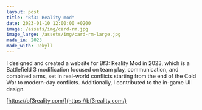 ```yaml
---
layout: post
title: "Bf3: Reality mod"
date: 2023-01-10 12:00:00 +0200
image: /assets/img/card-rm.jpg
image_large: /assets/img/card-rm-large.jpg
made_in: 2023
made_with: Jekyll
---
```


I designed and created a website for Bf3: Reality Mod in 2023, which is a Battlefield 3 modification focused on team play, communication, and combined arms, set in real-world conflicts starting from the end of the Cold War to modern-day conflicts. Additionally, I contributed to the in-game UI design.

[https://bf3reality.com/](https://bf3reality.com/)
